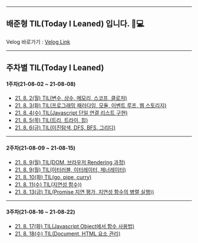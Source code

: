 <hr>

## 배준형 TIL(Today I Leaned) 입니다. 👋💻

Velog 바로가기 : [Velog Link](https://velog.io/@apparatus1)

<hr>

## 주차별 TIL(Today I Leaned)

#### 1주차(21-08-02 ~ 21-08-08)

- [21. 8. 2(월) TIL(변수, 상수, 메모리, 스코프, 클로저)](https://velog.io/@apparatus1/21.-8.-2%EC%9B%94-TIL%EC%9E%90%EB%B0%94%EC%8A%A4%ED%81%AC%EB%A6%BD%ED%8A%B8-%EC%A3%BC%EC%9A%94-%EB%AC%B8%EB%B2%95)
- [21. 8. 3(화) TIL(프로그래밍 패러다임, 모듈, 이벤트 루프, 웹 스토리지)](https://velog.io/@apparatus1/21.-8.-3%ED%99%94-TIL)
- [21. 8. 4(수) TIL(Javascript 단일 연결 리스트 구현)](https://velog.io/@apparatus1/21.-8.-4%EC%88%98-TILJavascript-%EB%8B%A8%EC%9D%BC-%EC%97%B0%EA%B2%B0-%EB%A6%AC%EC%8A%A4%ED%8A%B8-%EA%B5%AC%ED%98%84)
 - [21. 8. 5(목) TIL(트리, 트라이, 힙)](https://velog.io/@apparatus1/21.-8.-5%EB%AA%A9-TIL%ED%8A%B8%EB%A6%AC-%ED%8A%B8%EB%9D%BC%EC%9D%B4-%ED%9E%99)
 - [21. 8. 6(금) TIL(이진탐색, DFS, BFS, 그리디)](https://velog.io/@apparatus1/21.-8.-6%EA%B8%88-TIL%EC%9D%B4%EC%A7%84%ED%83%90%EC%83%89-DFS-BFS-%EA%B7%B8%EB%A6%AC%EB%94%94)

<hr>

#### 2주차(21-08-09 ~ 21-08-15)


- [21. 8. 9(월) TIL(DOM, 브라우저 Rendering 과정)](https://velog.io/@apparatus1/21.-8.-9%EC%9B%94-TILDOM)
- [21. 8. 9(월) TIL(이터러블, 이터레이터, 제너레이터)](https://velog.io/@apparatus1/21.-8.-9%EC%9B%94-TIL%EC%9D%B4%ED%84%B0%EB%9F%AC%EB%B8%94-%EC%9D%B4%ED%84%B0%EB%A0%88%EC%9D%B4%ED%84%B0-%EC%A0%9C%EB%84%88%EB%A0%88%EC%9D%B4%ED%84%B0)
- [21. 8. 10(화) TIL(go, pipe, curry)](https://velog.io/@apparatus1/21.-8.-10%ED%99%94-TILgo-pipe-curry)
- [21. 8. 11(수) TIL(지연성 함수))](https://velog.io/@apparatus1/21.-8.-11%EC%88%98-TIL%EC%A7%80%EC%97%B0%EC%84%B1-%ED%95%A8%EC%88%98)
- [21. 8. 13(금) TIL(Promise 지연 평가, 지연성 함수의 병렬 실행))](https://velog.io/@apparatus1/21.-8.-13%EA%B8%88-TILPromise-%EC%A7%80%EC%97%B0-%ED%8F%89%EA%B0%80-%EC%A7%80%EC%97%B0%EC%84%B1-%ED%95%A8%EC%88%98%EC%9D%98-%EB%B3%91%EB%A0%AC-%EC%8B%A4%ED%96%89)

<hr>

#### 3주차(21-08-16 ~ 21-08-22)

- [21. 8. 17(화) TIL(Javascript Object에서 함수 사용법)](https://velog.io/@apparatus1/21.-8.-17%ED%99%94-TILJavascript-Object%EC%97%90%EC%84%9C-%ED%95%A8%EC%88%98-%EC%82%AC%EC%9A%A9%EB%B2%95)
- [21. 8. 18(수) TIL(Document, HTML 요소 관리)](https://velog.io/@apparatus1/21.-8.-18%EC%88%98-TILDocument-HTML-%EC%9A%94%EC%86%8C-%EA%B4%80%EB%A6%AC)